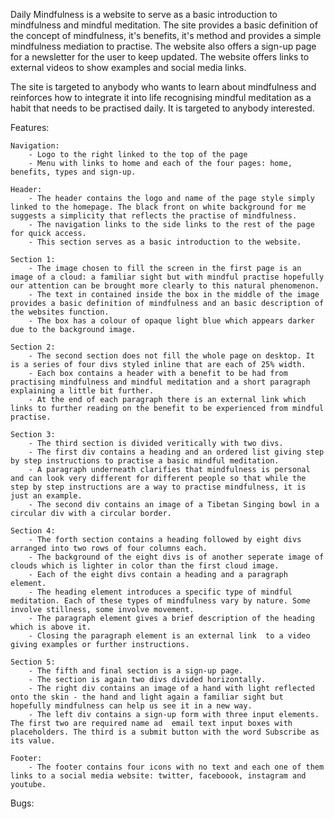 Daily Mindfulness is a website to serve as a basic introduction to mindfulness and mindful meditation. The site provides a basic definition of the concept of mindfulness, it's benefits, it's method and provides a simple mindfulness mediation to practise. The website also offers a sign-up page for a newsletter for the user to keep updated. The website offers links to external videos to show examples and social media links. 

The site is targeted to anybody who wants to learn about mindfulness and reinforces how to integrate it into life recognising mindful meditation as a habit that needs to be practised daily. It is targeted to anybody interested. 

Features:

    Navigation:
        - Logo to the right linked to the top of the page
        - Menu with links to home and each of the four pages: home, benefits, types and sign-up.
    
    Header:
        - The header contains the logo and name of the page style simply linked to the homepage. The black front on white background for me suggests a simplicity that reflects the practise of mindfulness. 
        - The navigation links to the side links to the rest of the page for quick access. 
        - This section serves as a basic introduction to the website. 

    Section 1: 
        - The image chosen to fill the screen in the first page is an image of a cloud: a familiar sight but with mindful practise hopefully our attention can be brought more clearly to this natural phenomenon. 
        - The text in contained inside the box in the middle of the image provides a basic definition of mindfulness and an basic description of the websites function.
        - The box has a colour of opaque light blue which appears darker due to the background image. 

    Section 2: 
        - The second section does not fill the whole page on desktop. It is a series of four divs styled inline that are each of 25% width. 
        - Each box contains a header with a benefit to be had from practising mindfulness and mindful meditation and a short paragraph explaining a little bit further. 
        - At the end of each paragraph there is an external link which links to further reading on the benefit to be experienced from mindful practise. 
    
    Section 3: 
        - The third section is divided veritically with two divs. 
        - The first div contains a heading and an ordered list giving step by step instructions to practise a basic mindful meditation. 
        - A paragraph underneath clarifies that mindfulness is personal and can look very different for different people so that while the step by step instructions are a way to practise mindfulness, it is just an example. 
        - The second div contains an image of a Tibetan Singing bowl in a circular div with a circular border. 

    Section 4: 
        - The forth section contains a heading followed by eight divs arranged into two rows of four columns each. 
        - The background of the eight divs is of another seperate image of clouds which is lighter in color than the first cloud image.
        - Each of the eight divs contain a heading and a paragraph element. 
        - The heading element introduces a specific type of mindful meditation. Each of these types of mindfulness vary by nature. Some involve stillness, some involve movement. 
        - The paragraph element gives a brief description of the heading which is above it. 
        - Closing the paragraph element is an external link  to a video giving examples or further instructions.

    Section 5: 
        - The fifth and final section is a sign-up page. 
        - The section is again two divs divided horizontally.
        - The right div contains an image of a hand with light reflected onto the skin - the hand and light again a familiar sight but hopefully mindfulness can help us see it in a new way.
        - The left div contains a sign-up form with three input elements. The first two are required name ad  email text input boxes with placeholders. The third is a submit button with the word Subscribe as its value.
    
    Footer: 
        - The footer contains four icons with no text and each one of them links to a social media website: twitter, faceboook, instagram and youtube. 

Bugs:

